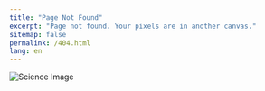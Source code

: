 ```yaml
---
title: "Page Not Found"
excerpt: "Page not found. Your pixels are in another canvas."
sitemap: false
permalink: /404.html
lang: en
---
```

<p id="error_message"></p>
<img src="https://argilfea.github.io/philippethemedicalphysicist.github.io/images/Science.png" alt="Science Image">

<script type="text/javascript">
  var GOOG_FIXURL_LANG = 'en';
  var GOOG_FIXURL_SITE = '{{ site.url }}'
</script>
<script type="text/javascript"
  src="//linkhelp.clients.google.com/tbproxy/lh/wm/fixurl.js">
</script>
<script>
  let link_url = window.location.pathname;
  let lang = ["/en/","/fr/","/de/","/la/"];
  let message = ["Sorry, but the page you were trying to view does not exist --- here is a science.","Désolé, mais la page recherchée semble ne pas exister --- voici une science en compensation.","Es tut uns leid, aber dieses Blatt existiert nicht --- Wahrscheinlich mögen Sie eine Wissenschaft stattdessen.","Hic nulla pagina est --- ecce scientia una."];
  let output = message[0];
  for (let i = 0; i < lang.length; i++){
    if (link_url.includes(lang[i])){
      output = message[i];
    }
  }
  document.getElementById("error_message").innerHTML = output;
</script>